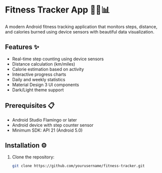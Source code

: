 # Fitness Tracker App 🏃‍♂️📊


A modern Android fitness tracking application that monitors steps, distance, and calories burned using device sensors with beautiful data visualization.

## Features ✨

- Real-time step counting using device sensors
- Distance calculation (km/miles)
- Calorie estimation based on activity
- Interactive progress charts
- Daily and weekly statistics
- Material Design 3 UI components
- Dark/Light theme support

## Prerequisites 📋

- Android Studio Flamingo or later
- Android device with step counter sensor
- Minimum SDK: API 21 (Android 5.0)

## Installation ⚙️

1. Clone the repository:
   ```bash
   git clone https://github.com/yourusername/fitness-tracker.git
